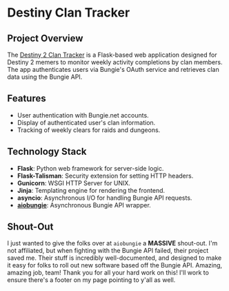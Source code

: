 # Destiny Clan Tracker

## Project Overview
The [Destiny 2 Clan Tracker](https://www.d2clantracker.com/) is a Flask-based web application designed for Destiny 2 memers to monitor weekly activity completions by clan members. The app authenticates users via Bungie's OAuth service and retrieves clan data using the Bungie API.

## Features
- User authentication with Bungie.net accounts.
- Display of authenticated user's clan information.
- Tracking of weekly clears for raids and dungeons.

## Technology Stack
- **Flask**: Python web framework for server-side logic.
- **Flask-Talisman**: Security extension for setting HTTP headers.
- **Gunicorn**: WSGI HTTP Server for UNIX.
- **Jinja**: Templating engine for rendering the frontend.
- **asyncio**: Asynchronous I/O for handling Bungie API requests.
- **[aiobungie](https://github.com/nxtlo/aiobungie)**: Asynchronous Bungie API wrapper. 

## Shout-Out
I just wanted to give the folks over at `aiobungie` a **MASSIVE** shout-out.  I'm not affiliated, but when fighting with the Bungie API failed, their project saved me.  Their stuff is incredibly well-documented, and designed to make it easy for folks to roll out new software based off the Bungie API.  Amazing, amazing job, team!  Thank you for all your hard work on this!  I'll work to ensure there's a footer on my page pointing to y'all as well.